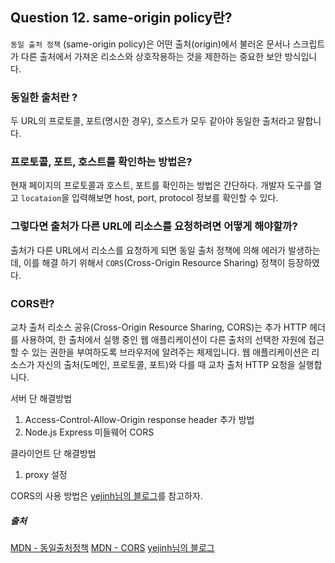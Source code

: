 ## Question 12. same-origin policy란?

`동일 출처 정책` (same-origin policy)은 어떤 출처(origin)에서 불러온 문서나 스크립트가 다른 출처에서 가져온 리소스와 상호작용하는 것을 제한하는 중요한 보안 방식입니다.

### 동일한 출처란 ?

두 URL의 프로토콜, 포트(명시한 경우), 호스트가 모두 같아야 동일한 출처라고 말합니다.

### 프로토콜, 포트, 호스트를 확인하는 방법은?

현재 페이지의 프로토콜과 호스트, 포트를 확인하는 방법은 간단하다.
개발자 도구를 열고 `locataion`을 입력해보면 host, port, protocol 정보를 확인할 수 있다.

### 그렇다면 출처가 다른 URL에 리소스를 요청하려면 어떻게 해야할까?

출처가 다른 URL에서 리소스를 요청하게 되면 동일 출처 정책에 의해 에러가 발생하는데,
이를 해결 하기 위해서 `CORS`(Cross-Origin Resource Sharing) 정책이 등장하였다.

### CORS란?

교차 출처 리소스 공유(Cross-Origin Resource Sharing, CORS)는 추가 HTTP 헤더를 사용하여, 한 출처에서 실행 중인 웹 애플리케이션이 다른 출처의 선택한 자원에 접근할 수 있는 권한을 부여하도록 브라우저에 알려주는 체제입니다. 웹 애플리케이션은 리소스가 자신의 출처(도메인, 프로토콜, 포트)와 다를 때 교차 출처 HTTP 요청을 실행합니다.

서버 단 해결방법

1. Access-Control-Allow-Origin response header 추가 방법
2. Node.js Express 미들웨어 CORS

클라이언트 단 해결방법

1. proxy 설정

CORS의 사용 방법은 [yejinh님의 블로그](https://velog.io/@yejinh/CORS-4tk536f0db)를 참고하자.

##### 출처

[MDN - 동일출처정책](https://developer.mozilla.org/ko/docs/Web/Security/Same-origin_policy)
[MDN - CORS](https://developer.mozilla.org/ko/docs/Web/HTTP/CORS)
[yejinh님의 블로그](https://velog.io/@yejinh/CORS-4tk536f0db)
